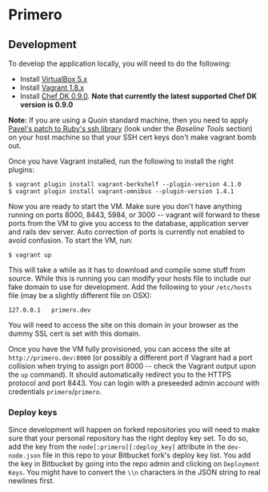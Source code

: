 Primero
========

## Development
To develop the application locally, you will need to do the following:

- Install [VirtualBox 5.x](https://www.virtualbox.org/wiki/Downloads)
- Install [Vagrant 1.8.x](https://www.vagrantup.com/downloads.html)
- Install [Chef DK 0.9.0](https://downloads.chef.io/chef-dk/). 
**Note that currently the latest supported Chef DK version is 0.9.0**

**Note:** If you are using a Quoin standard machine, then you need to apply [Pavel's patch to Ruby's ssh library](https://bitbucket.org/quoin/quoin-toolbox) (look under the *Baseline Tools* section) on your host machine so that your SSH cert keys don't make vagrant bomb out.

Once you have Vagrant installed, run the following to install the right plugins:

    $ vagrant plugin install vagrant-berkshelf --plugin-version 4.1.0
    $ vagrant plugin install vagrant-omnibus --plugin-version 1.4.1

Now you are ready to start the VM.  Make sure you don't have anything running
on ports 8000, 8443, 5984, or 3000 -- vagrant will forward to these ports from
the VM to give you access to the database, application server and rails dev
server.  Auto correction of ports is currently not enabled to avoid confusion.
To start the VM, run:

    $ vagrant up

This will take a while as it has to download and compile some stuff from
source.  While this is running you can modify your hosts file to include
our fake domain to use for development.  Add the following to your `/etc/hosts`
file (may be a slightly different file on OSX):

    127.0.0.1   primero.dev

You will need to access the site on this domain in your browser as the dummy
SSL cert is set with this domain.

Once you have the VM fully provisioned, you can access the site at
`http://primero.dev:8000` (or possibly a different port if Vagrant had a port
collision when trying to assign port 8000 -- check the Vagrant output upon the
`up` command).  It should automatically redirect you to the HTTPS protocol and
port 8443.  You can login with a preseeded admin account with credentials
`primero`/`primero`.


### Deploy keys

Since development will happen on forked repositories you will need to make sure
that your personal repository has the right deploy key set.  To do so, add the
key from the `node[:primero][:deploy_key]` attribute in the `dev-node.json`
file in this repo to your Bitbucket fork's deploy key list.  You add the key in
Bitbucket by going into the repo admin and clicking on `Deployment Keys`.  You
might have to convert the `\\n` characters in the JSON string to real newlines
first.